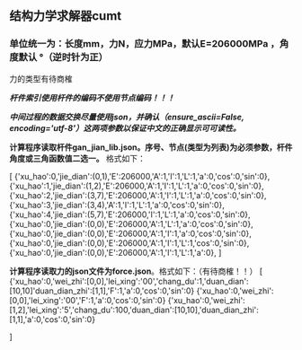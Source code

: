 ## 结构力学求解器cumt
### 单位统一为：长度mm，力N，应力MPa，默认E=206000MPa ，角度默认 °（逆时针为正）

力的类型有待商榷

***杆件索引使用杆件的编码不使用节点编码！！！***

***中间过程的数据交换尽量使用json，并确认（ensure_ascii=False, encoding='utf-8'）这两项参数以保证中文的正确显示可可读性。***

**计算程序读取杆件gan_jian_lib.json。序号、节点(类型为列表)为必须参数，杆件角度或三角函数值二选一。** 格式如下：

[
    {'xu_hao':0,'jie_dian':(0,1),'E':206000,'A':1,'I':1,'L':1,'a':0,'cos':0,'sin':0},
    {'xu_hao':1,'jie_dian':(1,2),'E':206000,'A':1,'I':1,'L':1,'a':0,'cos':0,'sin':0},
    {'xu_hao':2,'jie_dian':(3,7),'E':206000,'A':1,'I':1,'L':1,'a':0,'cos':0,'sin':0},
    {'xu_hao':3,'jie_dian':(3,4),'A':1,'I':1,'L':1,'a':0,'cos':0,'sin':0},
    {'xu_hao':4,'jie_dian':(5,7),'E':206000,'I':1,'L':1,'a':0,'cos':0,'sin':0},
    {'xu_hao':0,'jie_dian':(0,0),'E':206000,'A':1,'L':1,'a':0,'cos':0,'sin':0},
    {'xu_hao':0,'jie_dian':(0,0),'E':206000,'A':1,'I':1,'a':0,'cos':0,'sin':0},
    {'xu_hao':0,'jie_dian':(0,0),'E':206000,'A':1,'I':1,'L':1,'cos':0,'sin':0},
    {'xu_hao':0,'jie_dian':(0,0),'E':206000,'A':1,'I':1,'L':1,'a':0},
]


**计算程序读取力的json文件为force.json**。格式如下：（有待商榷！！）
[
    {'xu_hao':0,'wei_zhi':[0,0],'lei_xing':'00','chang_du':1,'duan_dian':[10,10]'duan_dian_zhi':[1,1],'F':1,'a':0,'cos':0,'sin':0}
    {'xu_hao':0,'wei_zhi':[0,0],'lei_xing':'00','F':1,'a':0,'cos':0,'sin':0}
    {'xu_hao':0,'wei_zhi':[1,2],'lei_xing':'5','chang_du':100,'duan_dian':[10,10],'duan_dian_zhi':[1,1],'a':0,'cos':0,'sin':0}


]
